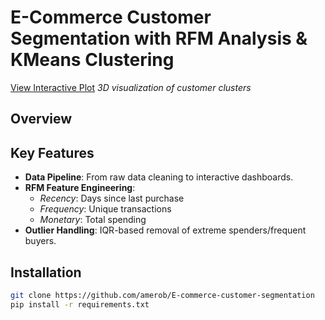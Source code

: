 # E-Commerce Customer Segmentation with RFM Analysis & KMeans Clustering


[View Interactive Plot](path_to_html/3d_scatter_plot.html)
*3D visualization of customer clusters*


## Overview

## Key Features
- **Data Pipeline**: From raw data cleaning to interactive dashboards.
- **RFM Feature Engineering**: 
  - *Recency*: Days since last purchase
  - *Frequency*: Unique transactions
  - *Monetary*: Total spending
- **Outlier Handling**: IQR-based removal of extreme spenders/frequent buyers.

## Installation
```bash
git clone https://github.com/amerob/E-commerce-customer-segmentation
pip install -r requirements.txt
